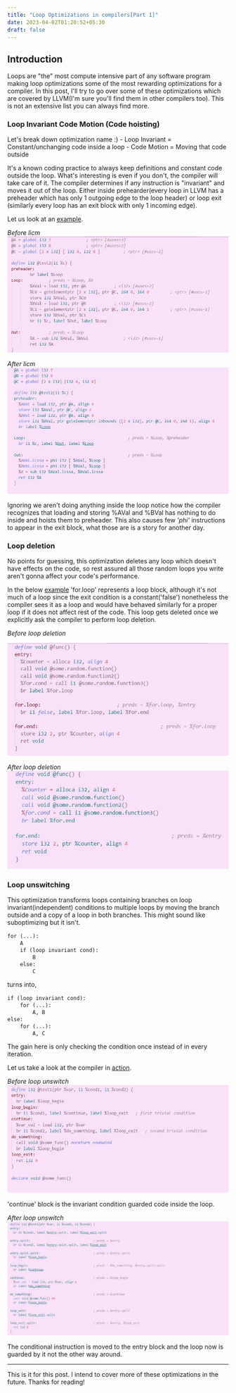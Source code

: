 ```yaml
---
title: "Loop Optimizations in compilers[Part 1]"
date: 2023-04-02T01:20:52+05:30
draft: false
---
```


## Introduction ##

Loops are "the" most compute intensive part of any software program making loop optimizations some of the most rewarding optimizations for a compiler. In this post, I'll try to go over some of these optimizations which are covered by LLVM(I'm sure you'll find them in other compilers too). This is not an extensive list you can always find more.

### Loop Invariant Code Motion (Code hoisting)

<p>Let's break down optimization name :)
- Loop Invariant = Constant/unchanging code inside a loop
- Code Motion = Moving that code outside

It's a known coding practice to always keep definitions and constant code outside the loop. What's interesting is even if you don't, the compiler will take care of it. The compiler determines if any instruction is "invariant" and moves it out of the loop. Either inside prehearder(every loop in LLVM has a preheader which has only 1 outgoing edge to the loop header) or loop exit (similarly every loop has an exit block with only 1 incoming edge).</p>

Let us look at an [example](https://godbolt.org/z/8W9qoYs68).

*Before licm*
![img1](/images/licm1.jpg)

*After licm*
![img1](/images/licm2.jpg)

Ignoring we aren't doing anything inside the loop notice how the compiler recognizes that loading and storing %AVal and %BVal has nothing to do inside and hoists them to preheader. This also causes few <em>'phi'</em> instructions to appear in the exit block, what those are is a story for another day.

### Loop deletion 
No points for guessing, this optimization deletes any loop which doesn't have effects on the code, so rest assured all those random loops you write aren't gonna affect your code's performance. 

In the below [example](https://godbolt.org/z/zfdPYxd4s)
'for.loop' represents a loop block, although it's not much of a loop since the exit condition is a constant('false') nonetheless the compiler sees it as a loop and would have behaved similarly for a proper loop if it does not affect rest of the code. This loop gets deleted once we explicitly ask the compiler to perform loop deletion.

*Before loop deletion*

![img1](/images/ld1.jpg)

*After loop deletion*
![img1](/images/ld2.jpg)

### Loop unswitching 
This optimization transforms loops containing branches on loop invariant(independent) conditions to multiple loops by moving the branch outside and a copy of a 
loop in both branches. This might sound like suboptimizing but it isn't. 

```
for (...):
    A
    if (loop invariant cond):
        B
    else:
        C
```

turns into, 

```
if (loop invariant cond):
    for (...):
        A, B
else:
    for (...):
        A, C
```

The gain here is only checking the condition once instead of in every iteration. 

Let us take a look at the compiler in [action](-passes='loop(simple-loop-unswitch),verify<loops>').

*Before loop unswitch*
![img1](/images/lu1.jpg)

'continue' block is the invariant condition guarded code inside the loop. 

*After loop unswitch*
![img1](/images/lu2.jpg)

The conditional instruction is moved to the entry block and the loop now is guarded by it not the other way around. 


---
This is it for this post. I intend to cover more of these optimizations in the future. Thanks for reading!